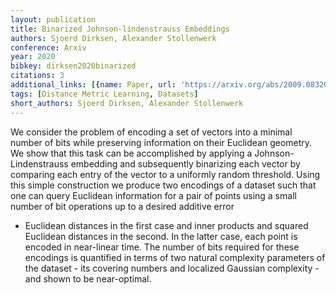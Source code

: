 ```yaml
---
layout: publication
title: Binarized Johnson-lindenstrauss Embeddings
authors: Sjoerd Dirksen, Alexander Stollenwerk
conference: Arxiv
year: 2020
bibkey: dirksen2020binarized
citations: 3
additional_links: [{name: Paper, url: 'https://arxiv.org/abs/2009.08320'}]
tags: [Distance Metric Learning, Datasets]
short_authors: Sjoerd Dirksen, Alexander Stollenwerk
---
```

We consider the problem of encoding a set of vectors into a minimal number of
bits while preserving information on their Euclidean geometry. We show that
this task can be accomplished by applying a Johnson-Lindenstrauss embedding and
subsequently binarizing each vector by comparing each entry of the vector to a
uniformly random threshold. Using this simple construction we produce two
encodings of a dataset such that one can query Euclidean information for a pair
of points using a small number of bit operations up to a desired additive error
- Euclidean distances in the first case and inner products and squared
Euclidean distances in the second. In the latter case, each point is encoded in
near-linear time. The number of bits required for these encodings is quantified
in terms of two natural complexity parameters of the dataset - its covering
numbers and localized Gaussian complexity - and shown to be near-optimal.